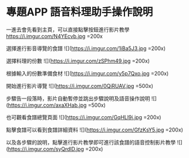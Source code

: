 # 專題APP 語音料理助手操作說明

一進去會先看到主頁，可以直接點擊按鈕進行影片教學
https://i.imgur.com/N4YEcvb.jpg =200x

選擇進行影音導覽的食譜
![](https://i.imgur.com/1iBa5J3.jpg =200x)

選擇料理的份數
![](https://i.imgur.com/zSPhm49.jpg =200x)

根據輸入的份數準備食材
![](https://i.imgur.com/y5p7Qxo.jpg =200x)

開始進行影片導覽 
![](https://i.imgur.com/0QiRUAV.jpg =500x)

步驟告一段落時，影片自動暫停並跳出步驟說明及語音操作說明 
![](https://i.imgur.com/axaXHab.jpg =500x)

也可觀看食譜總覽頁面
![](https://i.imgur.com/GqHLl9i.jpg =200x)

點擊食譜可以看到食譜詳細資料
![](https://i.imgur.com/GfzKsY5.jpg =200x)

以及各步驟的說明，點擊進行影片教學即可進行該食譜的語音控制影片教學
![](https://i.imgur.com/syQrdlD.jpg =200x)


